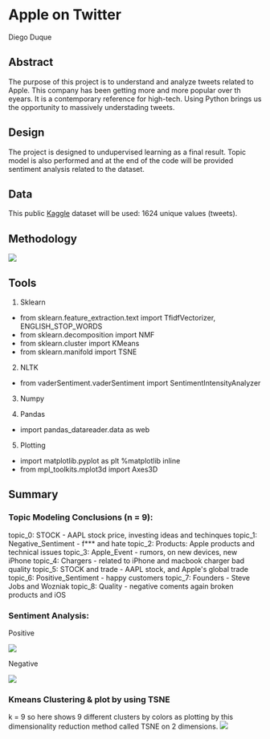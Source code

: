 # Apple on Twitter

Diego Duque


## Abstract

The purpose of this project is to understand and analyze tweets related to Apple. This company has been getting more and more popular over th eyears. It is a contemporary reference for high-tech. Using Python brings us the opportunity to massively understading tweets.

## Design
The project is designed to undupervised learning as a final result. Topic model is also performed and at the end of the code  will be provided sentiment analysis related to the dataset.

## Data
This public [Kaggle](https://www.kaggle.com/seriousran/appletwittersentimenttexts) dataset will be used: 1624 unique values (tweets).

## Methodology 

<img src="https://github.com/dieguque/project5/blob/42fb1ae75639e58bea4b34da990ed49fc9bf4904/charts/Methodology.png">

## Tools

1. Sklearn  
- from sklearn.feature_extraction.text import TfidfVectorizer, ENGLISH_STOP_WORDS  
- from sklearn.decomposition import NMF
- from sklearn.cluster import KMeans
- from sklearn.manifold import TSNE

2. NLTK 
- from vaderSentiment.vaderSentiment import SentimentIntensityAnalyzer

3. Numpy

4. Pandas
- import pandas_datareader.data as web

5. Plotting
- import matplotlib.pyplot as plt
%matplotlib inline
- from mpl_toolkits.mplot3d import Axes3D


## Summary 

### Topic Modeling Conclusions (n = 9):

topic_0: STOCK - AAPL stock price, investing ideas and techinques
topic_1: Negative_Sentiment - f*** and hate
topic_2: Products: Apple products and technical issues
topic_3: Apple_Event - rumors, on new devices, new iPhone
topic_4: Chargers - related to iPhone and macbook charger bad quality
topic_5: STOCK and trade - AAPL stock, and Apple's global trade
topic_6: Positive_Sentiment - happy customers
topic_7: Founders - Steve Jobs and Wozniak
topic_8: Quality - negative coments again broken products and iOS

### Sentiment Analysis:

Positive

<img src="https://github.com/dieguque/project5/blob/ea19d5539083d0376b8f807032dc395935b975f0/charts/positive.png">

Negative

<img src="https://github.com/dieguque/project5/blob/ea19d5539083d0376b8f807032dc395935b975f0/charts/negative.png">

### Kmeans Clustering & plot by using TSNE

k = 9 so here shows 9 different clusters by colors as plotting by this dimensionality reduction method called TSNE on 2 dimensions.
<img src="https://github.com/dieguque/project5/blob/ea19d5539083d0376b8f807032dc395935b975f0/charts/TSNE.png">
